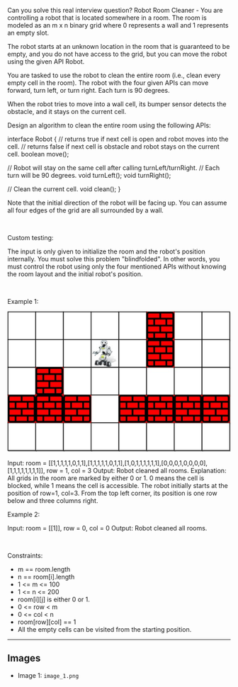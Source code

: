 Can you solve this real interview question? Robot Room Cleaner - You are controlling a robot that is located somewhere in a room. The room is modeled as an m x n binary grid where 0 represents a wall and 1 represents an empty slot.

The robot starts at an unknown location in the room that is guaranteed to be empty, and you do not have access to the grid, but you can move the robot using the given API Robot.

You are tasked to use the robot to clean the entire room (i.e., clean every empty cell in the room). The robot with the four given APIs can move forward, turn left, or turn right. Each turn is 90 degrees.

When the robot tries to move into a wall cell, its bumper sensor detects the obstacle, and it stays on the current cell.

Design an algorithm to clean the entire room using the following APIs:


interface Robot {
  // returns true if next cell is open and robot moves into the cell.
  // returns false if next cell is obstacle and robot stays on the current cell.
  boolean move();

  // Robot will stay on the same cell after calling turnLeft/turnRight.
  // Each turn will be 90 degrees.
  void turnLeft();
  void turnRight();

  // Clean the current cell.
  void clean();
}


Note that the initial direction of the robot will be facing up. You can assume all four edges of the grid are all surrounded by a wall.

 

Custom testing:

The input is only given to initialize the room and the robot's position internally. You must solve this problem "blindfolded". In other words, you must control the robot using only the four mentioned APIs without knowing the room layout and the initial robot's position.

 

Example 1:

![Example 1](./image_1.png)


Input: room = [[1,1,1,1,1,0,1,1],[1,1,1,1,1,0,1,1],[1,0,1,1,1,1,1,1],[0,0,0,1,0,0,0,0],[1,1,1,1,1,1,1,1]], row = 1, col = 3
Output: Robot cleaned all rooms.
Explanation: All grids in the room are marked by either 0 or 1.
0 means the cell is blocked, while 1 means the cell is accessible.
The robot initially starts at the position of row=1, col=3.
From the top left corner, its position is one row below and three columns right.


Example 2:


Input: room = [[1]], row = 0, col = 0
Output: Robot cleaned all rooms.


 

Constraints:

 * m == room.length
 * n == room[i].length
 * 1 <= m <= 100
 * 1 <= n <= 200
 * room[i][j] is either 0 or 1.
 * 0 <= row < m
 * 0 <= col < n
 * room[row][col] == 1
 * All the empty cells can be visited from the starting position.

---

## Images

- Image 1: `image_1.png`
